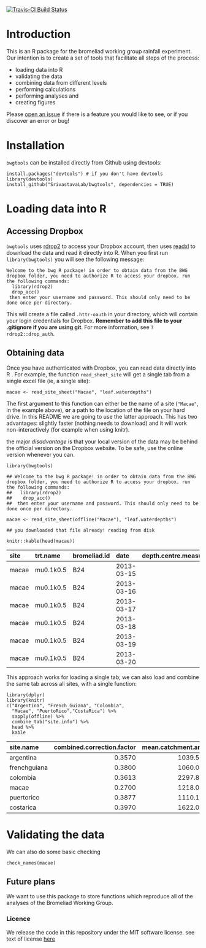 [![Travis-CI Build
Status](https://travis-ci.org/SrivastavaLab/bwgtools.png?branch=master)](https://travis-ci.org/SrivastavaLab/bwgtools)

Introduction
============

This is an R package for the bromeliad working group rainfall
experiment. Our intention is to create a set of tools that facilitate
all steps of the process:

-   loading data into R
-   validating the data
-   combining data from different levels
-   performing calculations
-   performing analyses and
-   creating figures

Please [open an issue](https://github.com/SrivastavaLab/bwgtools/issues)
if there is a feature you would like to see, or if you discover an error
or bug!

Installation
============

`bwgtools` can be installed directly from Github using devtools:

    install.packages("devtools") # if you don't have devtools
    library(devtools)
    install_github("SrivastavaLab/bwgtools", dependencies = TRUE)

Loading data into R
===================

Accessing Dropbox
-----------------

`bwgtools` uses [rdrop2](https://github.com/karthik/rdrop2) to access
your Dropbox account, then uses
[readxl](https://github.com/hadley/readxl) to download the data and read
it directly into R. When you first run `library(bwgtools)` you will see
the following message:

    Welcome to the bwg R package! in order to obtain data from the BWG dropbox folder, you need to authorize R to access your dropbox. run the following commands: 
      library(rdrop2) 
      drop_acc() 
     then enter your username and password. This should only need to be done once per directory.

This will create a file called `.httr-oauth` in your directory, which
will contain your login credentials for Dropbox. **Remember to add this
file to your .gitignore if you are using git**. For more information,
see `?rdrop2::drop_auth`.

Obtaining data
--------------

Once you have authenticated with Dropbox, you can read data directly
into R . For example, the function `read_sheet_site` will get a single
tab from a single excel file (ie, a single site):

    macae <- read_site_sheet("Macae", "leaf.waterdepths")

The first argument to this function can either be the name of a site
(`"Macae"`, in the example above), **or** a path to the location of the
file on your hard drive. In this README we are going to use the latter
approach. This has two advantages: slightly faster (nothing needs to
download) and it will work non-interactively (for example when using
knitr).

the major *disadvantage* is that your local version of the data may be
behind the official version on the Dropbox website. To be safe, use the
online version whenever you can.

    library(bwgtools)

    ## Welcome to the bwg R package! in order to obtain data from the BWG dropbox folder, you need to authorize R to access your dropbox. run the following commands: 
    ##   library(rdrop2) 
    ##    drop_acc() 
    ##  then enter your username and password. This should only need to be done once per directory.

    macae <- read_site_sheet(offline("Macae"), "leaf.waterdepths")

    ## you downloaded that file already! reading from disk

    knitr::kable(head(macae))

<table>
<thead>
<tr class="header">
<th align="left">site</th>
<th align="left">trt.name</th>
<th align="left">bromeliad.id</th>
<th align="left">date</th>
<th align="right">depth.centre.measure.first</th>
<th align="right">depth.leafa.measure.first</th>
<th align="right">depth.leafb.measure.first</th>
<th align="right">depth.centre.water.first</th>
<th align="right">depth.leafa.water.first</th>
<th align="right">depth.leafb.water.first</th>
</tr>
</thead>
<tbody>
<tr class="odd">
<td align="left">macae</td>
<td align="left">mu0.1k0.5</td>
<td align="left">B24</td>
<td align="left">2013-03-15</td>
<td align="right">NA</td>
<td align="right">NA</td>
<td align="right">NA</td>
<td align="right">147.0</td>
<td align="right">0.0</td>
<td align="right">60.0</td>
</tr>
<tr class="even">
<td align="left">macae</td>
<td align="left">mu0.1k0.5</td>
<td align="left">B24</td>
<td align="left">2013-03-16</td>
<td align="right">NA</td>
<td align="right">NA</td>
<td align="right">NA</td>
<td align="right">133.3</td>
<td align="right">31.6</td>
<td align="right">53.3</td>
</tr>
<tr class="odd">
<td align="left">macae</td>
<td align="left">mu0.1k0.5</td>
<td align="left">B24</td>
<td align="left">2013-03-17</td>
<td align="right">NA</td>
<td align="right">NA</td>
<td align="right">NA</td>
<td align="right">111.0</td>
<td align="right">5.3</td>
<td align="right">65.1</td>
</tr>
<tr class="even">
<td align="left">macae</td>
<td align="left">mu0.1k0.5</td>
<td align="left">B24</td>
<td align="left">2013-03-18</td>
<td align="right">NA</td>
<td align="right">NA</td>
<td align="right">NA</td>
<td align="right">107.2</td>
<td align="right">12.6</td>
<td align="right">67.2</td>
</tr>
<tr class="odd">
<td align="left">macae</td>
<td align="left">mu0.1k0.5</td>
<td align="left">B24</td>
<td align="left">2013-03-19</td>
<td align="right">NA</td>
<td align="right">NA</td>
<td align="right">NA</td>
<td align="right">104.8</td>
<td align="right">21.5</td>
<td align="right">53.4</td>
</tr>
<tr class="even">
<td align="left">macae</td>
<td align="left">mu0.1k0.5</td>
<td align="left">B24</td>
<td align="left">2013-03-20</td>
<td align="right">NA</td>
<td align="right">NA</td>
<td align="right">NA</td>
<td align="right">94.3</td>
<td align="right">20.2</td>
<td align="right">74.3</td>
</tr>
</tbody>
</table>

This approach works for loading a single tab; we can also load and
combine the same tab across all sites, with a single function:

    library(dplyr)
    library(knitr)
    c("Argentina", "French_Guiana", "Colombia",
      "Macae", "PuertoRico","CostaRica") %>%
      sapply(offline) %>%
      combine_tab("site.info") %>% 
      head %>% 
      kable

<table>
<thead>
<tr class="header">
<th align="left">site.name</th>
<th align="right">combined.correction.factor</th>
<th align="right">mean.catchment.area</th>
<th align="right">effective.catchment.area</th>
<th align="left">identity.bromeliad.species</th>
<th align="right">natural.detrital.species.1.15n</th>
<th align="right">natural.detrital.species.2.15n</th>
<th align="right">fertilized.detrital.species.1.15n</th>
<th align="right">fertilized.detrital.species.2.15n</th>
<th align="right">natural.bromeliad.15n</th>
<th align="right">natural.bromeliad.percentn</th>
<th align="right">natural.bromeliad.percentc</th>
<th align="left">identity.15n.detrital.species.1</th>
<th align="left">identity.15n.detrital.species.2</th>
<th align="left">identity.leafpack.species.1</th>
<th align="left">identity.leafpack.species.2</th>
<th align="left">start.water.addition</th>
<th align="left">last.day.sample</th>
<th align="left">ibutton.frequency</th>
</tr>
</thead>
<tbody>
<tr class="odd">
<td align="left">argentina</td>
<td align="right">0.3570</td>
<td align="right">1039.533</td>
<td align="right">371.1133</td>
<td align="left">aechmea.distichantha</td>
<td align="right">NA</td>
<td align="right">NA</td>
<td align="right">NA</td>
<td align="right">NA</td>
<td align="right">NA</td>
<td align="right">NA</td>
<td align="right">NA</td>
<td align="left">NA</td>
<td align="left">NA</td>
<td align="left">myrcianthes.cisplatensis</td>
<td align="left">NA</td>
<td align="left">2013-10-10</td>
<td align="left">2013-12-16</td>
<td align="left">hour</td>
</tr>
<tr class="even">
<td align="left">frenchguiana</td>
<td align="right">0.3800</td>
<td align="right">1060.000</td>
<td align="right">402.8000</td>
<td align="left">vriesea.splendens</td>
<td align="right">0.46</td>
<td align="right">NA</td>
<td align="right">1148.70000</td>
<td align="right">NA</td>
<td align="right">1.86</td>
<td align="right">1.0400000</td>
<td align="right">50.62000</td>
<td align="left">Melastomataceae</td>
<td align="left">NA</td>
<td align="left">duguetia.pycnastera</td>
<td align="left">eperua.grandiflora</td>
<td align="left">2012-11-01</td>
<td align="left">2013-01-10</td>
<td align="left">hour</td>
</tr>
<tr class="odd">
<td align="left">colombia</td>
<td align="right">0.3613</td>
<td align="right">2297.898</td>
<td align="right">830.2305</td>
<td align="left">NA</td>
<td align="right">-1.46</td>
<td align="right">-0.3</td>
<td align="right">0.36653</td>
<td align="right">0.36701</td>
<td align="right">-3.56</td>
<td align="right">0.7027134</td>
<td align="right">46.06465</td>
<td align="left">alnus.acuminata</td>
<td align="left">melastomatacea</td>
<td align="left">alnus.acuminata</td>
<td align="left">melastomatacea</td>
<td align="left">2013-04-03</td>
<td align="left">2013-06-09</td>
<td align="left">hour</td>
</tr>
<tr class="even">
<td align="left">macae</td>
<td align="right">0.2700</td>
<td align="right">1218.000</td>
<td align="right">328.8600</td>
<td align="left">neoregelia.cruenta</td>
<td align="right">NA</td>
<td align="right">NA</td>
<td align="right">6984.80000</td>
<td align="right">NA</td>
<td align="right">NA</td>
<td align="right">NA</td>
<td align="right">NA</td>
<td align="left">eugenia.uniflora</td>
<td align="left">NA</td>
<td align="left">eugenia.uniflora</td>
<td align="left">NA</td>
<td align="left">2013-03-15</td>
<td align="left">2013-05-21</td>
<td align="left">hour</td>
</tr>
<tr class="odd">
<td align="left">puertorico</td>
<td align="right">0.3877</td>
<td align="right">1110.140</td>
<td align="right">43.4013</td>
<td align="left">guzmania</td>
<td align="right">NA</td>
<td align="right">NA</td>
<td align="right">NA</td>
<td align="right">NA</td>
<td align="right">NA</td>
<td align="right">NA</td>
<td align="right">NA</td>
<td align="left">melostomataceae</td>
<td align="left">NA</td>
<td align="left">dacryodes.excelsa</td>
<td align="left">dendropanax.arboreus</td>
<td align="left">2014-03-23</td>
<td align="left">2014-05-29</td>
<td align="left">hour</td>
</tr>
<tr class="even">
<td align="left">costarica</td>
<td align="right">0.3970</td>
<td align="right">1622.000</td>
<td align="right">643.9340</td>
<td align="left">guzmania.spp</td>
<td align="right">NA</td>
<td align="right">NA</td>
<td align="right">NA</td>
<td align="right">NA</td>
<td align="right">-1.66</td>
<td align="right">0.4500000</td>
<td align="right">43.78000</td>
<td align="left">conostegia.xalapensis</td>
<td align="left">NA</td>
<td align="left">conostegia.xalapensis</td>
<td align="left">NA</td>
<td align="left">2012-10-06</td>
<td align="left">2012-12-14</td>
<td align="left">hour</td>
</tr>
</tbody>
</table>

Validating the data
===================

We can also do some basic checking

    check_names(macae)

Future plans
------------

We want to use this package to store functions which reproduce all of
the analyses of the Bromeliad Working Group.

### Licence

We release the code in this repository under the MIT software license.
see text of license [here](LICENSE)
